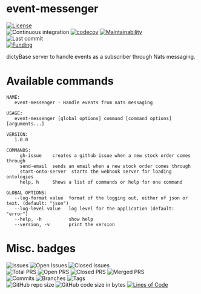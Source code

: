 # event-messenger

[![License](https://img.shields.io/badge/License-BSD%202--Clause-blue.svg)](LICENSE)   
![Continuous integration](https://github.com/dictyBase/event-messenger/workflows/Continuous%20integration/badge.svg?branch=develop)
[![codecov](https://codecov.io/gh/dictyBase/event-messenger/branch/develop/graph/badge.svg)](https://codecov.io/gh/dictyBase/event-messenger)
[![Maintainability](https://api.codeclimate.com/v1/badges/b760838bd7baa776bffd/maintainability)](https://codeclimate.com/github/dictyBase/event-messenger/maintainability)   
![Last commit](https://badgen.net/github/last-commit/dictyBase/event-messenger/develop)   
[![Funding](https://badgen.net/badge/Funding/Rex%20L%20Chisholm,dictyBase,DCR/yellow?list=|)](https://projectreporter.nih.gov/project_info_description.cfm?aid=10024726&icde=0)

dictyBase server to handle events as a subscriber through Nats messaging.

# Available commands

```
NAME:
   event-messenger - Handle events from nats messaging

USAGE:
   event-messenger [global options] command [command options] [arguments...]

VERSION:
   1.0.0

COMMANDS:
     gh-issue    creates a github issue when a new stock order comes through
     send-email  sends an email when a new stock order comes through
     start-onto-server  starts the webhook server for loading ontologies
     help, h     Shows a list of commands or help for one command

GLOBAL OPTIONS:
   --log-format value  format of the logging out, either of json or text. (default: "json")
   --log-level value   log level for the application (default: "error")
   --help, -h          show help
   --version, -v       print the version
```

# Misc. badges
![Issues](https://badgen.net/github/issues/dictyBase/event-messenger)
![Open Issues](https://badgen.net/github/open-issues/dictyBase/event-messenger)
![Closed Issues](https://badgen.net/github/closed-issues/dictyBase/event-messenger)  
![Total PRS](https://badgen.net/github/prs/dictyBase/event-messenger)
![Open PRS](https://badgen.net/github/open-prs/dictyBase/event-messenger)
![Closed PRS](https://badgen.net/github/closed-prs/dictyBase/event-messenger)
![Merged PRS](https://badgen.net/github/merged-prs/dictyBase/event-messenger)  
![Commits](https://badgen.net/github/commits/dictyBase/event-messenger/develop)
![Branches](https://badgen.net/github/branches/dictyBase/event-messenger)
![Tags](https://badgen.net/github/tags/dictyBase/event-messenger/?color=cyan)  
![GitHub repo size](https://img.shields.io/github/repo-size/dictyBase/event-messenger?style=plastic)
![GitHub code size in bytes](https://img.shields.io/github/languages/code-size/dictyBase/event-messenger?style=plastic)
[![Lines of Code](https://badgen.net/codeclimate/loc/dictyBase/event-messenger)](https://codeclimate.com/github/dictyBase/event-messenger/code)  
